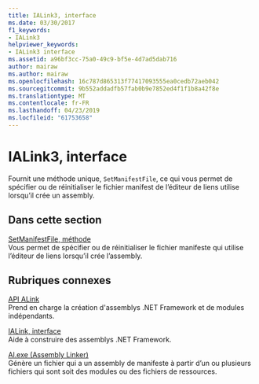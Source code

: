 ```yaml
---
title: IALink3, interface
ms.date: 03/30/2017
f1_keywords:
- IALink3
helpviewer_keywords:
- IALink3 interface
ms.assetid: a96bf3cc-75a0-49c9-bf5e-4d7ad5dab716
author: mairaw
ms.author: mairaw
ms.openlocfilehash: 16c787d865313f77417093555ea0cedb72aeb042
ms.sourcegitcommit: 9b552addadfb57fab0b9e7852ed4f1f1b8a42f8e
ms.translationtype: MT
ms.contentlocale: fr-FR
ms.lasthandoff: 04/23/2019
ms.locfileid: "61753658"
---
```

# <a name="ialink3-interface"></a>IALink3, interface
Fournit une méthode unique, `SetManifestFile`, ce qui vous permet de spécifier ou de réinitialiser le fichier manifest de l’éditeur de liens utilise lorsqu’il crée un assembly.  
  
## <a name="in-this-section"></a>Dans cette section  
 [SetManifestFile, méthode](../../../../docs/framework/unmanaged-api/alink/setmanifestfile-method.md)  
 Vous permet de spécifier ou de réinitialiser le fichier manifeste qui utilise l’éditeur de liens lorsqu’il crée l’assembly.  
  
## <a name="related-sections"></a>Rubriques connexes  
 [API ALink](../../../../docs/framework/unmanaged-api/alink/index.md)  
 Prend en charge la création d'assemblys .NET Framework et de modules indépendants.  
  
 [IALink, interface](../../../../docs/framework/unmanaged-api/alink/ialink-interface.md)  
 Aide à construire des assemblys .NET Framework.  
  
 [Al.exe (Assembly Linker)](../../../../docs/framework/tools/al-exe-assembly-linker.md)  
 Génère un fichier qui a un assembly de manifeste à partir d’un ou plusieurs fichiers qui sont soit des modules ou des fichiers de ressources.
